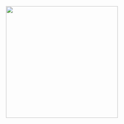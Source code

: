 <img src="https://videos.openai.com/vg-assets/assets%2Ftask_01k0px48bkf5xa926qmqp821n3%2F1753115488_img_1.webp?st=2025-07-22T08%3A29%3A57Z&se=2025-07-28T09%3A29%3A57Z&sks=b&skt=2025-07-22T08%3A29%3A57Z&ske=2025-07-28T09%3A29%3A57Z&sktid=a48cca56-e6da-484e-a814-9c849652bcb3&skoid=8ebb0df1-a278-4e2e-9c20-f2d373479b3a&skv=2019-02-02&sv=2018-11-09&sr=b&sp=r&spr=https%2Chttp&sig=qfORoKINUokyobTMkpRMdCPIkiVwpPSO2e0vd%2FsUZsw%3D&az=oaivgprodscus" width="300px" align="right">
